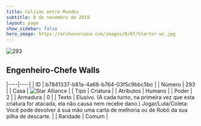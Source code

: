 ```yaml
---
title: Colisão entre Mundos
subtitle: 8 de novembro de 2019
layout: page
show_sidebar: false
hero_image: https://archonarcana.com/images/0/07/Starter-wc.jpg
---
```


![293](https://cdn.keyforgegame.com/media/card_front/pt/452_293_5M6F6F6R97Q9_pt.png)

## Engenheiro-Chefe Walls

|----|----|
| ID | b7841337-b81a-4a68-b764-03f5c9bbc5bc |
| Número | 293 |
| Casa | ![Star Alliance](https://archonarcana.com/images/thumb/7/7d/Star_Alliance.png/22px-Star_Alliance.png "Aliança Estelar") |
| Tipo | Criatura |
| Atributos | Humano |
| Poder | 2 |
| Armadura | 0 |
| Texto | Elusivo. (A cada turno, na primeira vez que esta criatura for atacada, ela não causa nem recebe dano.) Jogar/Luta/Coleta: Você pode devolver à sua mão uma carta de melhoria ou de Robô da sua pilha de descarte. |
| Raridade | Comum |
